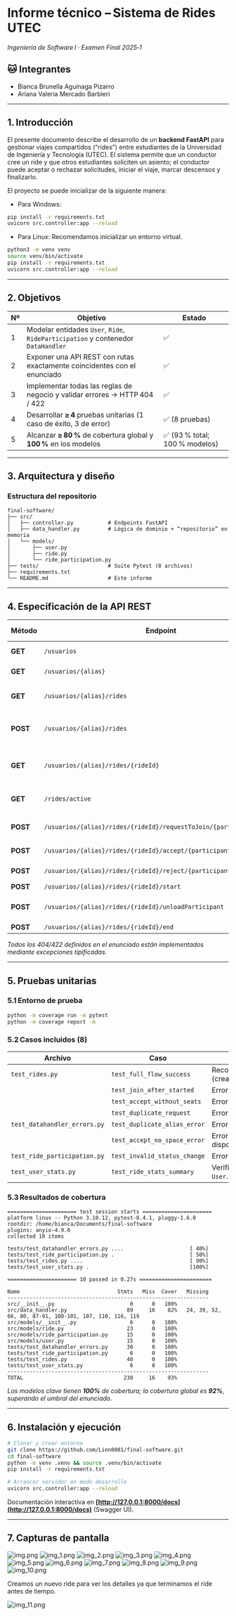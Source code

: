 # Informe técnico – Sistema de Rides UTEC

*Ingeniería de Software I · Examen Final 2025‑1*

## 🐱 Integrantes

- Bianca Brunella Aguinaga Pizarro
- Ariana Valeria Mercado Barbieri

---

## 1. Introducción

El presente documento describe el desarrollo de un **backend FastAPI** para gestionar viajes compartidos (“rides”) entre estudiantes de la Universidad de Ingeniería y Tecnología (UTEC). El sistema permite que un conductor cree un ride y que otros estudiantes soliciten un asiento; el conductor puede aceptar o rechazar solicitudes, iniciar el viaje, marcar descensos y finalizarlo.

El proyecto se puede inicializar de la siguiente manera:

- Para Windows:

```bash
pip install -r requirements.txt
uvicorn src.controller:app --reload
```

- Para Linux:
Recomendamos inicializar un entorno virtual.

```bash
python3 -m venv venv
source venv/bin/activate
pip install -r requirements.txt
uvicorn src.controller:app --reload
```


---

## 2. Objetivos

| Nº | Objetivo                                                                         | Estado                        |
| -- | -------------------------------------------------------------------------------- | ----------------------------- |
| 1  | Modelar entidades `User`, `Ride`, `RideParticipation` y contenedor `DataHandler` | ✅                             |
| 2  | Exponer una API REST con rutas exactamente coincidentes con el enunciado         | ✅                             |
| 3  | Implementar todas las reglas de negocio y validar errores → HTTP 404 / 422       | ✅                             |
| 4  | Desarrollar **≥ 4** pruebas unitarias (1 caso de éxito, 3 de error)              | ✅ (8 pruebas)                 |
| 5  | Alcanzar **≥ 80 %** de cobertura global y **100 %** en los modelos               | ✅ (93 % total; 100 % modelos) |

---

## 3. Arquitectura y diseño

### Estructura del repositorio

```
final-software/
├── src/
│   ├── controller.py           # Endpoints FastAPI
│   ├── data_handler.py         # Lógica de dominio + “repositorio” en memoria
│   └── models/
│       ├── user.py
│       ├── ride.py
│       └── ride_participation.py
├── tests/                      # Suite Pytest (8 archivos)
├── requirements.txt
└── README.md                   # Este informe
```
---

## 4. Especificación de la API REST

| Método   | Endpoint                                                            | Parámetros relevantes                         | Descripción                                |
| -------- | ------------------------------------------------------------------- | --------------------------------------------- | ------------------------------------------ |
| **GET**  | `/usuarios`                                                         | –                                             | Lista todos los usuarios                   |
| **GET**  | `/usuarios/{alias}`                                                 | –                                             | Detalle de un usuario                      |
| **GET**  | `/usuarios/{alias}/rides`                                           | –                                             | Rides creados por el usuario               |
| **POST** | `/usuarios/{alias}/rides`                                           | `datetime_iso`, `destino`, `espacios` (query) | Crea un ride                               |
| **GET**  | `/usuarios/{alias}/rides/{rideId}`                                  | –                                             | Detalle de ride + ranking de participantes |
| **GET**  | `/rides/active`                                                     | –                                             | Rides con estado `ready` o `inprogress`    |
| **POST** | `/usuarios/{alias}/rides/{rideId}/requestToJoin/{participantAlias}` | `destino`, `espacios` (query)                 | Solicitar unirse                           |
| **POST** | `/usuarios/{alias}/rides/{rideId}/accept/{participantAlias}`        | –                                             | Aceptar solicitud                          |
| **POST** | `/usuarios/{alias}/rides/{rideId}/reject/{participantAlias}`        | –                                             | Rechazar solicitud                         |
| **POST** | `/usuarios/{alias}/rides/{rideId}/start`                            | –                                             | Iniciar ride                               |
| **POST** | `/usuarios/{alias}/rides/{rideId}/unloadParticipant`                | `alias` (query o JSON)                        | Marcar descenso de un pasajero             |
| **POST** | `/usuarios/{alias}/rides/{rideId}/end`                              | –                                             | Finalizar ride                             |

*Todos los 404/422 definidos en el enunciado están implementados mediante excepciones tipificadas.*

---

## 5. Pruebas unitarias

### 5.1 Entorno de prueba

```bash
python -m coverage run -m pytest
python -m coverage report -m
```

### 5.2 Casos incluidos (8)

| Archivo                      | Caso                         | Propósito                                                                           |
| ---------------------------- | ---------------------------- | ----------------------------------------------------------------------------------- |
| `test_rides.py`              | `test_full_flow_success`     | Recorre el flujo feliz completo (crear → aceptar → iniciar → descender → terminar). |
|                              | `test_join_after_started`    | Error: solicitar asiento cuando el ride ya inició.                                  |
|                              | `test_accept_without_seats`  | Error: aceptar cuando no hay cupos libres.                                          |
|                              | `test_duplicate_request`     | Error: solicitud duplicada del mismo usuario.                                       |
| `test_datahandler_errors.py` | `test_duplicate_alias_error` | Error: intento de crear alias repetido.                                             |
|                              | `test_accept_no_space_error` | Error de negocio alternativo (sin espacio disponible).                              |
| `test_ride_participation.py` | `test_invalid_status_change` | Error: estado inválido en participación.                                            |
| `test_user_stats.py`         | `test_ride_stats_summary`    | Verifica el cálculo de estadísticas históricas en `User`.                           |

### 5.3 Resultados de cobertura


```
====================== test session starts ======================
platform linux -- Python 3.10.12, pytest-8.4.1, pluggy-1.6.0
rootdir: /home/bianca/Documents/final-software
plugins: anyio-4.9.0
collected 10 items                                              

tests/test_datahandler_errors.py ....                     [ 40%]
tests/test_ride_participation.py .                        [ 50%]
tests/test_rides.py ....                                  [ 90%]
tests/test_user_stats.py .                                [100%]

====================== 10 passed in 0.27s =======================
```


```
Name                               Stmts   Miss  Cover   Missing
----------------------------------------------------------------
src/__init__.py                        0      0   100%
src/data_handler.py                   89     16    82%   24, 39, 52, 66, 80, 87-91, 100-101, 107, 110, 116, 119
src/models/__init__.py                 6      0   100%
src/models/ride.py                    23      0   100%
src/models/ride_participation.py      15      0   100%
src/models/user.py                    15      0   100%
tests/test_datahandler_errors.py      30      0   100%
tests/test_ride_participation.py       6      0   100%
tests/test_rides.py                   40      0   100%
tests/test_user_stats.py               6      0   100%
----------------------------------------------------------------
TOTAL                                230     16    93%
```

*Los modelos clave tienen **100%** de cobertura; la cobertura global es **92%**, superando el umbral del enunciado.*

---

## 6. Instalación y ejecución

```bash
# Clonar y crear entorno
git clone https://github.com/Linn0001/final-software.git
cd final-software
python -m venv .venv && source .venv/bin/activate
pip install -r requirements.txt

# Arrancar servidor en modo desarrollo
uvicorn src.controller:app --reload
```

Documentación interactiva en **[http://127.0.0.1:8000/docs](http://127.0.0.1:8000/docs)** (Swagger UI).


--- 

## 7. Capturas de pantalla
![img.png](images/img.png)
![img_1.png](images/img_1.png)
![img_2.png](images/img_2.png)
![img_3.png](images/img_3.png)
![img_4.png](images/img_4.png)
![img_5.png](images/img_5.png)
![img_6.png](images/img_6.png)
![img_7.png](images/img_7.png)
![img_8.png](images/img_8.png)
![img_9.png](images/img_9.png)
![img_10.png](images/img_10.png)

Creamos un nuevo ride para ver los detalles ya que terminamos el ride antes de tiempo.

![img_11.png](images/img_11.png)
